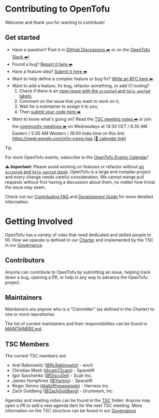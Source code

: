 # Contributing to OpenTofu

Welcome and thank you for wanting to contribute!

## Get started

- Have a question? Post it in [GitHub Discussions ➡️](https://github.com/orgs/opentofu/discussions) or on the [OpenTofu Slack ➡️](https://opentofu.org/slack/)!
- Found a bug? [Report it here ➡️](https://github.com/opentofu/opentofu/issues/new?assignees=&labels=bug%2Cpending-decision&projects=&template=bug_report.yml)
- Have a feature idea? [Submit it here ➡️](https://github.com/opentofu/opentofu/issues/new?assignees=&labels=enhancement%2Cpending-decision&projects=&template=feature_request.yml)
- Want to help define a complex feature or bug fix? [Write an RFC here ➡️](./rfc/README.md)
- Want to add a feature, fix bug, refactor something, or add CI tooling?
  1. Check if there is an [open issue with the `accepted` and `help wanted` labels](https://github.com/opentofu/opentofu/issues?q=is%3Aopen+is%3Aissue+label%3Aaccepted+label%3A"help+wanted"),
  2. Comment on the issue that you want to work on it,
  3. Wait for a maintainer to assign it to you,
  4. Then [submit your code here ➡️](https://github.com/opentofu/opentofu/compare)
- Want to know what's going on? Read the [TSC meeting notes ➡️](TSC) or join the [community meetings ➡️](https://meet.google.com/xfm-cgms-has) on Wednesdays at 14:30 CET / 8:30 AM Eastern / 5:30 AM Western / 19:00 India time on this link: https://meet.google.com/xfm-cgms-has ([📅 calendar link](https://calendar.google.com/calendar/event?eid=NDg0aWl2Y3U1aHFva3N0bGhyMHBhNzdpZmsgY18zZjJkZDNjMWZlMGVmNGU5M2VmM2ZjNDU2Y2EyZGQyMTlhMmU4ZmQ4NWY2YjQwNzUwYWYxNmMzZGYzNzBiZjkzQGc))

> [!TIP]
> For more OpenTofu events, subscribe to the [OpenTofu Events Calendar](https://calendar.google.com/calendar/embed?src=c_3f2dd3c1fe0ef4e93ef3fc456ca2dd219a2e8fd85f6b40750af16c3df370bf93%40group.calendar.google.com)!

**⚠️ Important:** Please avoid working on features or refactor without [an `accepted` and `help-wanted` issue](https://github.com/opentofu/opentofu/issues?q=is%3Aopen+is%3Aissue+label%3Aaccepted+label%3A"help+wanted"). OpenTofu is a large and complex project and every change needs careful consideration. We cannot merge pull requests without first having a discussion about them, no matter how trivial the issue may seem.

Check out our [Contributing FAQ](contributing/FAQ.md) and [Development Guide](contributing/DEVELOPING.md) for more detailed information.

# Getting Involved

OpenTofu has a variety of roles that need dedicated and skilled people to fill. How we operate is defined in our [Charter](CHARTER.md) and implemented by the TSC in our [Governance](GOVERNANCE.md).

## Contributors

Anyone can contribute to OpenTofu by submitting an issue, helping track down a bug, opening a PR, or help in any way to advance the OpenTofu project.

## Maintainers

Maintainers are anyone who is a "Committer" (as defined in the Charter) to one or more repositories.

The list of current maintainers and their responsibilities can be found in [MAINTAINERS.md](MAINTAINERS.md).

## TSC Members

The current TSC members are:
- Arel Rabinowitz ([@RLRabinowitz](https://github.com/RLRabinowitz)) - env0
- Christian Mesh ([@cam72cam](https://github.com/cam72cam)) - Spacelift
- Igor Savchenko ([@DiscyDel](https://github.com/DicsyDel)) - Scalr Inc.
- James Humphries ([@Yantrio](https://github.com/Yantrio)) - Spacelift
- Roger Simms ([@allofthesepeople](https://github.com/allofthesepeople)) - Harness Inc.
- Zach Goldberg ([@ZachGoldberg](https://github.com/ZachGoldberg)) - Gruntwork, Inc.

Agendas and meeting notes can be found in the [TSC](TSC) folder. Anyone may open a PR to add a new
agenda item for the next TSC meeting.  More information on the TSC structure can be found in our [Governance](GOVERNANCE.md)
